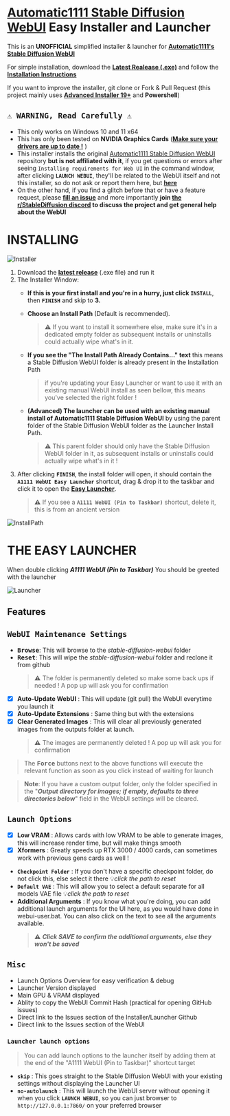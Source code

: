 [Automatic1111 Stable Diffusion WebUI](https://github.com/AUTOMATIC1111/stable-diffusion-webui) Easy Installer and Launcher
========================

This is an **UNOFFICIAL** simplified installer & launcher for **[Automatic1111's Stable Diffusion WebUI](https://github.com/AUTOMATIC1111/stable-diffusion-webui)**

For simple installation, download the [**Latest Realease (.exe)**](https://github.com/EmpireMediaScience/A1111-Web-UI-Installer/releases/latest) and follow the [**Installation Instructions**](#installing)

If you want to improve the installer, git clone or Fork & Pull Request (this project mainly uses [**Advanced Installer 19+**](https://www.advancedinstaller.com/) and **Powershell**)

## **`⚠️ WARNING, Read Carefully ⚠️`** 

- This only works on Windows 10 and 11 x64
- This has only been tested on **NVIDIA Graphics Cards** ([**Make sure your drivers are up to date !**](https://www.nvidia.com/download/index.aspx)
)
- This installer installs the original [Automatic1111 Stable Diffusion WebUI](https://github.com/AUTOMATIC1111/stable-diffusion-webui) repository **but is not affiliated with it**, if you get questions or errors after seeing `Installing requirements for Web UI` in the command window, after clicking **`LAUNCH WEBUI`**, they'll be related to the WebUI itself and not this installer, so do not ask or report them here, but [**here**](https://github.com/AUTOMATIC1111/stable-diffusion-webui/issues/new/choose)
- On the other hand, if you find a glitch before that or have a feature request, please [**fill an issue**](https://github.com/EmpireMediaScience/A1111-Web-UI-Installer/issues) and more importantly **join [the r/StableDiffusion discord](https://discord.gg/vrfEcaBTRC) to discuss the project and get general help about the WebUI**

# INSTALLING
![Installer](./Media/Readme/Installer.png)

1. Download the [**latest release**](https://github.com/EmpireMediaScience/A1111-Web-UI-Installer/releases/latest) (.exe file) and run it
2. The Installer Window:
   - **If this is your first install and you're in a hurry, just click `INSTALL`**, then **`FINISH`** and skip to **3.**
   - **Choose an Install Path** (Default is recommended). 
      > ⚠️ If you want to install it somewhere else, make sure it's in a dedicated empty folder as subsequent installs or uninstalls could actually wipe what's in it.

   - **If you see the "The Install Path Already Contains..." text** this means a Stable Diffusion WebUI folder is already present in the Installation Path 
      > if you're updating your Easy Launcher or want to use it with an existing manual WebUI install as seen bellow, this means you've selected the right folder !

   - **(Advanced) The launcher can be used with an existing manual install of Automatic1111 Stable Diffusion WebUI** by using the parent folder of the Stable Diffusion WebUI folder as the Launcher Install Path.
      > ⚠️ This parent folder should only have the Stable Diffusion WebUI folder in it, as subsequent installs or uninstalls could actually wipe what's in it !
3. After clicking **`FINISH`**, the install folder will open, it should contain the **`A1111 WebUI Easy Launcher`** shortcut, drag & drop it to the taskbar and click it to open the **[Easy Launcher](#the-launcher)**.
   > ⚠️ If you see a **`A1111 WebUI (Pin to Taskbar)`** shortcut, delete it, this is from an ancient version

![InstallPath](./Media/Readme/InstallPath.png)

# THE EASY LAUNCHER

When double clicking ***A1111 WebUI (Pin to Taskbar)*** You should be greeted with the launcher

![Launcher](./Media/Readme/Launcher.png)
## Features

## **`WebUI Maintenance Settings`**
- **<kbd>Browse</kbd>**: This will browse to the *stable-diffusion-webui* folder
- **<kbd>Reset</kbd>**: This will wipe the *stable-diffusion-webui* folder and reclone it from github
   > ⚠️ The folder is permanently deleted so make some back ups if needed ! A pop up will ask you for confirmation
- [x] **Auto-Update WebUI** : This will update (git pull) the WebUI everytime you launch it
- [x] **Auto-Update Extensions** : Same thing but with the extensions
- [x] **Clear Generated Images** : This will clear all previously generated images from the outputs folder at launch.
   > ⚠️ The images are permanently deleted ! A pop up will ask you for confirmation

 > The **<kbd>Force</kbd>** buttons next to the above functions will execute the relevant function as soon as you click instead of waiting for launch

   >**Note**: If you have a custom output folder, only the folder specified in the  "***Output directory for images; if empty, defaults to three directories below***" field in the WebUI settings will  be cleared.
## **`Launch Options`**
- [x] **Low VRAM** : Allows cards with low VRAM to be able to generate images, this will increase render time, but will make things smooth
- [x] **Xformers** : Greatly speeds up RTX 3000 / 4000 cards, can sometimes work with previous gens cards as well !
- **`Checkpoint Folder`** : If you don't have a specific checkpoint folder, do not click this, else select it there 💡*click the path to reset*
- **`Default VAE`** : This will allow you to select a default separate for all models VAE file 💡*click the path to reset*
- **Additional Arguments** : If you know what you're doing, you can add additional launch arguments for the UI here, as you would have done in webui-user.bat. You can also click on the text to see all the arguments available. 
  >⚠️ ***Click SAVE to confirm the additional arguments, else they won't be saved***

## **`Misc`**
- Launch Options Overview for easy verification & debug
- Launcher Version displayed
- Main GPU & VRAM displayed
- Ablity to copy the WebUI Commit Hash (practical for opening GitHub issues)
- Direct link to the Issues section of the Installer/Launcher Github
- Direct link to the Issues section of the WebUI
### **`Launcher launch options`**
> You can add launch options to the launcher itself by adding them at the end of the "A1111 WebUI (Pin to Taskbar)" shortcut target
- **`skip`** : This goes straight to the Stable Diffusion WebUI with your existing settings without displaying the Launcher UI
- **`no-autolaunch`** : This will launch the WebUI server without opening it when you click **`LAUNCH WEBUI`**, so you can just browser to `http://127.0.0.1:7860/` on your preferred browser
